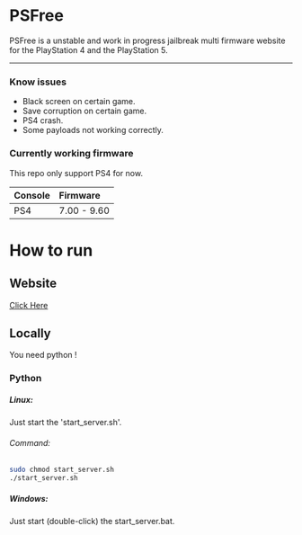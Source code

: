 # PSFree
PSFree is a unstable and work in progress jailbreak multi firmware website for the PlayStation 4 and the PlayStation 5.


___

### Know issues
- Black screen on certain game.
- Save corruption on certain game.
- PS4 crash.
- Some payloads not working correctly.

### Currently working firmware

This repo only support PS4 for now.


| Console | Firmware |
|:------ |:----------|
| PS4 | 7.00 - 9.60 |


# How to run

## Website
[Click Here](https://hackerps.github.io)

## Locally

You need python !

### Python
##### Linux:
Just start the 'start_server.sh'.

###### Command:
```bash
sudo chmod start_server.sh
./start_server.sh
```
##### Windows:
Just start (double-click) the start_server.bat.
